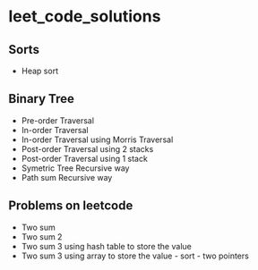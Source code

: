 # leet_code_solutions

## Sorts
- Heap sort

## Binary Tree
- Pre-order Traversal
- In-order Traversal
- In-order Traversal using Morris Traversal
- Post-order Traversal using 2 stacks
- Post-order Traversal using 1 stack
- Symetric Tree Recursive way
- Path sum Recursive way

## Problems on leetcode
- Two sum
- Two sum 2
- Two sum 3 using hash table to store the value
- Two sum 3 using array to store the value - sort - two pointers
